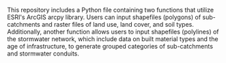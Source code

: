This repository includes a Python file containing two functions that utilize ESRI's ArcGIS arcpy library. Users can input shapefiles (polygons) of sub-catchments and raster files of land use, land cover, and soil types. Additionally, another function allows users to input shapefiles (polylines) of the stormwater network, which include data on built material types and the age of infrastructure, to generate grouped categories of sub-catchments and stormwater conduits.
